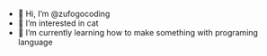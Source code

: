- 👋 Hi, I’m @zufogocoding
- 👀 I’m interested in cat
- 🌱 I’m currently learning how to make something with programing language

<!---
zufogocoding/zufogocoding is a ✨ special ✨ repository because its `README.md` (this file) appears on your GitHub profile.
You can click the Preview link to take a look at your changes.
--->
